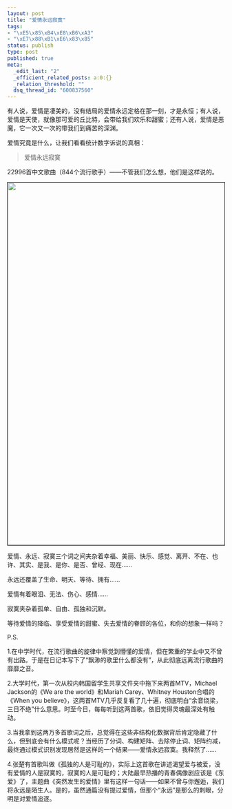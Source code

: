 ```yaml
--- 
layout: post
title: "爱情永远寂寞"
tags: 
- "\xE5\x85\xB4\xE8\xB6\xA3"
- "\xE7\x88\xB1\xE6\x83\x85"
status: publish
type: post
published: true
meta: 
  _edit_last: "2"
  _efficient_related_posts: a:0:{}
  _relation_threshold: ""
  dsq_thread_id: "600837560"
---
```

有人说，爱情是凄美的，没有结局的爱情永远定格在那一刻，才是永恒；有人说，爱情是天使，就像那可爱的丘比特，会带给我们欢乐和甜蜜；还有人说，爱情是恶魔，它一次又一次的带我们到痛苦的深渊。

爱情究竟是什么，让我们看看统计数字诉说的真相：
<blockquote>爱情永远寂寞</blockquote>
22996首中文歌曲（844个流行歌手）——不管我们怎么想，他们是这样说的。
<p style="text-align: center;"><a href="http://i.imgur.com/tZldp.png" target="_blank"><img class="aligncenter  wp-image-10902" style="border-image: initial; border-width: 1px; border-color: black; border-style: solid;" title="song_words" src="http://i.imgur.com/tZldp.png" alt="" width="965" height="842" /></a></p>
<p style="text-align: left;">爱情、永远、寂寞三个词之间夹杂着幸福、美丽、快乐、感觉、离开、不在、也许、其实、是我、是你、是否、曾经、现在……</p>
<p style="text-align: left;">永远还覆盖了生命、明天、等待、拥有……</p>
<p style="text-align: left;">爱情有着眼泪、无法、伤心、感情……</p>
<p style="text-align: left;">寂寞夹杂着孤单、自由、孤独和沉默。</p>
<p style="text-align: left;">等待爱情的降临、享受爱情的甜蜜、失去爱情的眷顾的各位，和你的想象一样吗？</p>
<p style="text-align: left;">P.S.</p>
<p style="text-align: left;">1.在中学时代，在流行歌曲的旋律中察觉到懵懂的爱情，但在繁重的学业中又不曾有出路。于是在日记本写下了“飘渺的歌里什么都没有”，从此彻底远离流行歌曲的靡靡之音。</p>
<p style="text-align: left;">2.大学时代，第一次从校内韩国留学生共享文件夹中拖下来两首MTV，Michael Jackson的《We are the world》和Mariah Carey、Whitney Houston合唱的《When you believe》，这两首MTV几乎反复看了几十遍，彻底明白“余音绕梁，三日不绝”什么意思。时至今日，每每听到这两首歌，依旧觉得灵魂最深处有触动。</p>
<p style="text-align: left;">3.当我拿到这两万多首歌词之后，总觉得在这些非结构化数据背后肯定隐藏了什么，但到底会有什么模式呢？当经历了分词、构建矩阵、去除停止词、矩阵约减，最终通过模式识别发现居然是这样的一个结果——爱情永远寂寞。我释然了……</p>
<p style="text-align: left;">4.张楚有首歌叫做《孤独的人是可耻的》，实际上这首歌在讲述渴望爱与被爱，没有爱情的人是寂寞的，寂寞的人是可耻的；大陆最早热播的青春偶像剧应该是《东爱》了，主题曲《突然发生的爱情》里有这样一句话——如果不曾与你邂逅，我们将永远是陌生人。是的，虽然通篇没有提过爱情，但那个“永远”是那么的刺眼，分明是对爱情追逐。</p>
